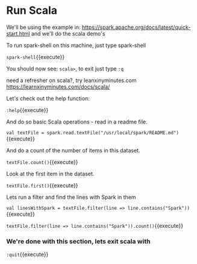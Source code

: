 # Run Scala 
We'll be using the example in: 
https://spark.apache.org/docs/latest/quick-start.html
and we'll do the scala demo's 

To run spark-shell on this machine, just type spark-shell

`spark-shell`{{execute}}

You should now see: `scala>`, to exit just type `:q`

need a refresher on scala?, try leanxinyminutes.com <https://learnxinyminutes.com/docs/scala/>

Let's check out the help function:

`:help`{{execute}}

And do so basic Scala operations - read in a readme file.

`val textFile = spark.read.textFile("/usr/local/spark/README.md")`{{execute}}

And do  a count of the number of items in this dataset.

`textFile.count()`{{execute}}

Look at the first item in the dataset.

`textFile.first()`{{execute}} 

Lets run a filter and find the lines with Spark in them

`val linesWithSpark = textFile.filter(line => line.contains("Spark"))`{{execute}}

`textFile.filter(line => line.contains("Spark")).count()`{{execute}} 




### We're done with this section, lets exit scala with 

`:quit`{{execute}}


